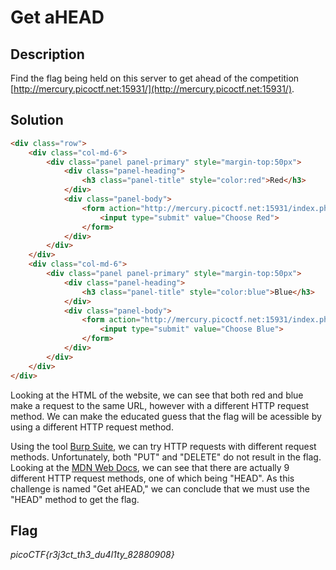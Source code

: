 # Get aHEAD

## Description

Find the flag being held on this server to get ahead of the competition [http://mercury.picoctf.net:15931/](http://mercury.picoctf.net:15931/).

## Solution

```html
<div class="row">
    <div class="col-md-6">
        <div class="panel panel-primary" style="margin-top:50px">
            <div class="panel-heading">
                <h3 class="panel-title" style="color:red">Red</h3>
            </div>
            <div class="panel-body">
                <form action="http://mercury.picoctf.net:15931/index.php" method="GET">
                    <input type="submit" value="Choose Red">
                </form>
            </div>
        </div>
    </div>
    <div class="col-md-6">
        <div class="panel panel-primary" style="margin-top:50px">
            <div class="panel-heading">
                <h3 class="panel-title" style="color:blue">Blue</h3>
            </div>
            <div class="panel-body">
                <form action="http://mercury.picoctf.net:15931/index.php" method="POST">
                    <input type="submit" value="Choose Blue">
                </form>
            </div>
        </div>
    </div>
</div>
```

Looking at the HTML of the website, we can see that both red and blue make a request to the same URL, however with a different HTTP request method. We can make the educated guess that the flag will be acessible by using a different HTTP request method.

Using the tool [Burp Suite](https://portswigger.net/burp), we can try HTTP requests with different request methods. Unfortunately, both "PUT" and "DELETE" do not result in the flag. Looking at the [MDN Web Docs](https://developer.mozilla.org/en-US/docs/Web/HTTP/Methods), we can see that there are actually 9 different HTTP request methods, one of which being "HEAD". As this challenge is named "Get aHEAD," we can conclude that we must use the "HEAD" method to get the flag.

## Flag

*picoCTF{r3j3ct_th3_du4l1ty_82880908}*
